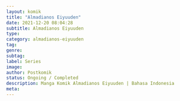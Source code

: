 ```yaml
---
layout: komik
title: "Almadianos Eiyuuden"
date: 2021-12-20 08:04:28
subtitle: Almadianos Eiyuuden
type: 
category: almadianos-eiyuuden
tag: 
genre: 
subtag: 
label: Series
image: 
author: Postkomik
status: Ongoing / Completed
description: Manga Komik Almadianos Eiyuuden | Bahasa Indonesia
meta: 
---
```

